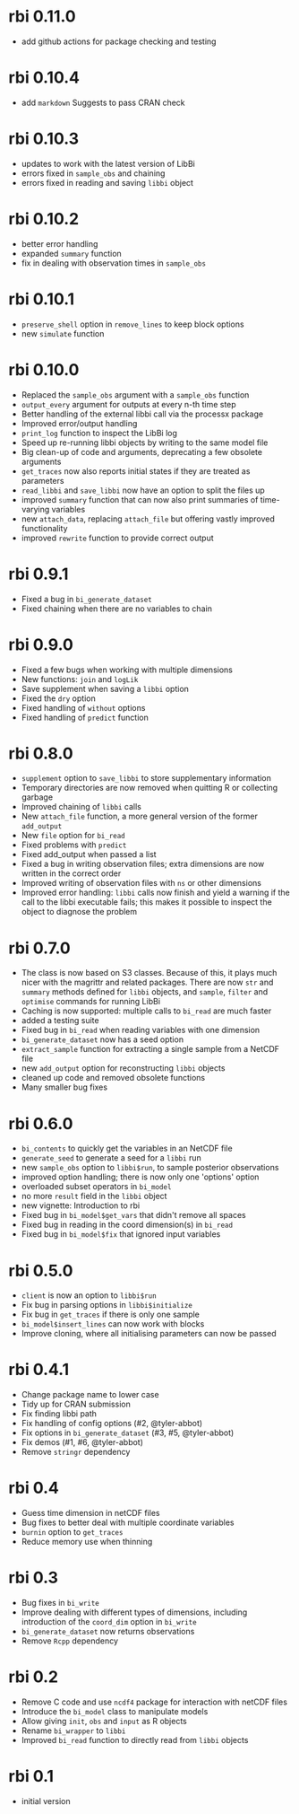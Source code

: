 # rbi 0.11.0

* add github actions for package checking and testing

# rbi 0.10.4

* add `markdown` Suggests to pass CRAN check

# rbi 0.10.3

* updates to work with the latest version of LibBi
* errors fixed in `sample_obs` and chaining
* errors fixed in reading and saving `libbi` object

# rbi 0.10.2

* better error handling
* expanded `summary` function
* fix in dealing with observation times in `sample_obs`

# rbi 0.10.1

* `preserve_shell` option in `remove_lines` to keep block options
* new `simulate` function

# rbi 0.10.0

* Replaced the `sample_obs` argument with a `sample_obs` function
* `output_every` argument for outputs at every n-th time step
* Better handling of the external libbi call via the processx package
* Improved error/output handling
* `print_log` function to inspect the LibBi log
* Speed up re-running libbi objects by writing to the same model file
* Big clean-up of code and arguments, deprecating a few obsolete arguments
* `get_traces` now also reports initial states if they are treated as parameters
* `read_libbi` and `save_libbi` now have an option to split the files up
* improved `summary` function that can now also print summaries of time-varying variables
* new `attach_data`, replacing `attach_file` but offering vastly improved functionality
* improved `rewrite` function to provide correct output

# rbi 0.9.1

* Fixed a bug in `bi_generate_dataset`
* Fixed chaining when there are no variables to chain

# rbi 0.9.0

* Fixed a few bugs when working with multiple dimensions
* New functions: `join` and `logLik`
* Save supplement when saving a `libbi` option
* Fixed the `dry` option
* Fixed handling of `without` options
* Fixed handling of `predict` function

# rbi 0.8.0

* `supplement` option to `save_libbi` to store supplementary information
* Temporary directories are now removed when quitting R or collecting garbage
* Improved chaining of `libbi` calls
* New `attach_file` function, a more general version of the former `add_output`
* New `file` option for `bi_read`
* Fixed problems with `predict`
* Fixed add_output when passed a list
* Fixed a bug in writing observation files; extra dimensions are now written in the correct order
* Improved writing of observation files with `ns` or other dimensions
* Improved error handling: `libbi` calls now finish and yield a warning if the call to the libbi executable fails; this makes it possible to inspect the object to diagnose the problem

# rbi 0.7.0

* The class is now based on S3 classes. Because of this, it plays much nicer with the magrittr and related packages. There are now `str` and `summary` methods defined for `libbi` objects, and `sample`, `filter` and `optimise` commands for running LibBi
* Caching is now supported: multiple calls to `bi_read` are much faster
* added a testing suite
* Fixed bug in `bi_read` when reading variables with one dimension
* `bi_generate_dataset` now has a seed option
* `extract_sample` function for extracting a single sample from a NetCDF file
* new `add_output` option for reconstructing `libbi` objects
* cleaned up code and removed obsolete functions
* Many smaller bug fixes

# rbi 0.6.0

* `bi_contents` to quickly get the variables in an NetCDF file
* `generate_seed` to generate a seed for a `libbi` run
* new `sample_obs` option to `libbi$run`, to sample posterior observations
* improved option handling; there is now only one 'options' option
* overloaded subset operators in `bi_model`
* no more `result` field in the `libbi` object
* new vignette: Introduction to rbi
* Fixed bug in `bi_model$get_vars` that didn't remove all spaces
* Fixed bug in reading in the coord dimension(s) in `bi_read`
* Fixed bug in `bi_model$fix` that ignored input variables

# rbi 0.5.0

* `client` is now an option to `libbi$run`
* Fix bug in parsing options in `libbi$initialize`
* Fix bug in `get_traces` if there is only one sample
* `bi_model$insert_lines` can now work with blocks
* Improve cloning, where all initialising parameters can now be passed

# rbi 0.4.1

* Change package name to lower case
* Tidy up for CRAN submission
* Fix finding libbi path
* Fix handling of config options (#2, @tyler-abbot)
* Fix options in `bi_generate_dataset` (#3, #5, @tyler-abbot)
* Fix demos (#1, #6, @tyler-abbot)
* Remove `stringr` dependency

# rbi 0.4

* Guess time dimension in netCDF files
* Bug fixes to better deal with multiple coordinate variables
* `burnin` option to `get_traces`
* Reduce memory use when thinning

# rbi 0.3

* Bug fixes in `bi_write`
* Improve dealing with different types of dimensions, including introduction of the `coord_dim` option in `bi_write`
* `bi_generate_dataset` now returns observations
* Remove `Rcpp` dependency

# rbi 0.2

* Remove C code and use `ncdf4` package for interaction with netCDF files
* Introduce the `bi_model` class to manipulate models
* Allow giving `init`, `obs` and `input` as R objects
* Rename `bi_wrapper` to `libbi`
* Improved `bi_read` function to directly read from `libbi` objects

# rbi 0.1

* initial version
